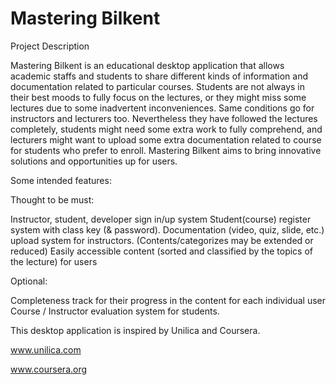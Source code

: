 # Mastering Bilkent 
Project Description 

Mastering Bilkent is an educational desktop application that allows academic staffs and students to share different kinds of information and documentation related to particular courses. Students are not always in their best moods to fully focus on the lectures, or they might miss some lectures due to some inadvertent inconveniences. Same conditions go for instructors and lecturers too. Nevertheless they have followed the lectures completely, students might need some extra work to fully comprehend, and lecturers might want to upload some extra documentation related to course for students who prefer to enroll. Mastering Bilkent aims to bring innovative solutions and opportunities up for users. 

Some intended features: 

Thought to be must: 

Instructor, student, developer sign in/up system
Student(course) register system with class key (& password). 
Documentation (video, quiz, slide, etc.) upload system for instructors. (Contents/categorizes may be extended or reduced) 
Easily accessible content (sorted and classified by the topics of the lecture) for users

Optional:

Completeness track for their progress in the content for each individual user
Course / Instructor evaluation system for students. 

This desktop application is inspired by Unilica and Coursera. 

www.unilica.com

www.coursera.org

